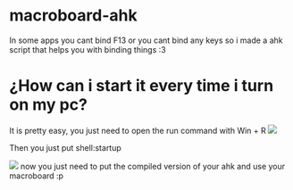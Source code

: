 # macroboard-ahk
In some apps you cant bind F13 or you cant bind any keys so i made a ahk script that helps you with binding things :3
# ¿How can i start it every time i turn on my pc?
It is pretty easy, you just need to open the run command with Win + R
<img src="https://i.imgur.com/3ind4oq.png">


Then you just put shell:startup

<img src="https://i.imgur.com/8zgiZuv.png">
now you just need to put the compiled version of your ahk and use your macroboard :p
